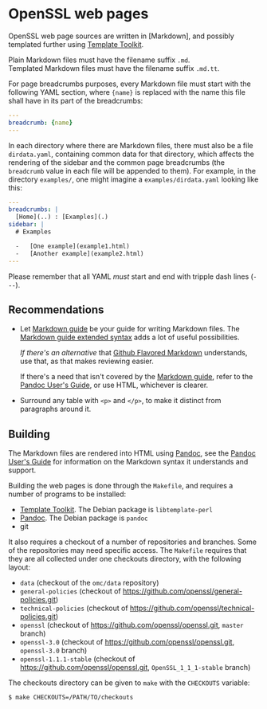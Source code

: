 # OpenSSL web pages

OpenSSL web page sources are written in [Markdown], and possibly templated
further using [Template Toolkit].

Plain Markdown files must have the filename suffix `.md`.\
Templated Markdown files must have the filename suffix `.md.tt`.

For page breadcrumbs purposes, every Markdown file must start with the
following YAML section, where `{name}` is replaced with the name this file
shall have in its part of the breadcrumbs:

``` yaml
---
breadcrumb: {name}
---
```

In each directory where there are Markdown files, there must also be a file
`dirdata.yaml`, containing common data for that directory, which affects the
rendering of the sidebar and the common page breadcrumbs (the `breadcrumb`
value in each file will be appended to them).  For example, in the directory
`examples/`, one might imagine a `examples/dirdata.yaml` looking like this:

``` yaml
---
breadcrumbs: |
  [Home](..) : [Examples](.)
sidebar: |
  # Examples

  -   [One example](example1.html)
  -   [Another example](example2.html)
---
```

Please remember that all YAML *must* start and end with tripple dash lines
(`---`).

Recommendations
---------------

-   Let [Markdown guide] be your guide for writing Markdown files.
    The [Markdown guide extended syntax] adds a lot of useful
    possibilities.

    *If there's an alternative* that [Github Flavored Markdown]
    understands, use that, as that makes reviewing easier.

    If there's a need that isn't covered by the [Markdown guide],
    refer to the [Pandoc User's Guide], or use HTML, whichever is
    clearer.

-   Surround any table with `<p>` and `</p>`, to make it distinct from
    paragraphs around it.

Building
--------

The Markdown files are rendered into HTML using [Pandoc], see the
[Pandoc User's Guide] for information on the Markdown syntax it
understands and support.

Building the web pages is done through the `Makefile`, and requires
a number of programs to be installed:

-   [Template Toolkit].  The Debian package is `libtemplate-perl`
-   [Pandoc].  The Debian package is `pandoc`
-   git

It also requires a checkout of a number of repositories and branches.  Some
of the repositories may need specific access.  The `Makefile` requires that
they are all collected under one checkouts directory, with the following
layout:

-   `data` (checkout of the `omc/data` repository)
-   `general-policies`
    (checkout of <https://github.com/openssl/general-policies.git>)
-   `technical-policies`
    (checkout of <https://github.com/openssl/technical-policies.git>)
-   `openssl`
    (checkout of <https://github.com/openssl/openssl.git>,
    `master` branch)
-   `openssl-3.0`
    (checkout of <https://github.com/openssl/openssl.git>,
    `openssl-3.0` branch)
-   `openssl-1.1.1-stable`
    (checkout of <https://github.com/openssl/openssl.git>,
    `OpenSSL_1_1_1-stable` branch)

The checkouts directory can be given to `make` with the `CHECKOUTS`
variable:

``` console
$ make CHECKOUTS=/PATH/TO/checkouts
```

[Template Toolkit]: http://www.template-toolkit.org/
[Pandoc]: https://pandoc.org/
[Pandoc User's Guide]: https://pandoc.org/MANUAL.html#pandocs-markdown
[Markdown guide]: https://www.markdownguide.org
[Markdown guide extended syntax]: https://www.markdownguide.org/extended-syntax/
[Github Flavored Markdown]: https://github.github.com/gfm/
